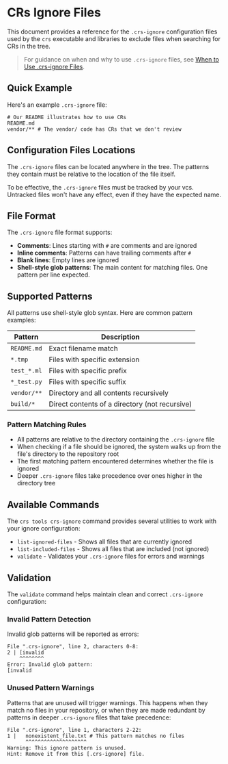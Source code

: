 # CRs Ignore Files

This document provides a reference for the `.crs-ignore` configuration files used by the `crs` executable and libraries to exclude files when searching for CRs in the tree.

> For guidance on when and why to use `.crs-ignore` files, see [When to Use .crs-ignore Files](../../explanation/when-to-use-crs-ignore-files.md).

## Quick Example

Here's an example `.crs-ignore` file:

```
# Our README illustrates how to use CRs
README.md
vendor/** # The vendor/ code has CRs that we don't review
```

## Configuration Files Locations

The `.crs-ignore` files can be located anywhere in the tree. The patterns they contain must be relative to the location of the file itself.

To be effective, the `.crs-ignore` files must be tracked by your vcs. Untracked files won't have any effect, even if they have the expected name.

## File Format

The `.crs-ignore` file format supports:

- **Comments**: Lines starting with `#` are comments and are ignored
- **Inline comments**: Patterns can have trailing comments after `#`
- **Blank lines**: Empty lines are ignored
- **Shell-style glob patterns**: The main content for matching files. One pattern per line expected.

## Supported Patterns

All patterns use shell-style glob syntax. Here are common pattern examples:

| Pattern | Description |
|---------|-------------|
| `README.md` | Exact filename match |
| `*.tmp` | Files with specific extension |
| `test_*.ml` | Files with specific prefix |
| `*_test.py` | Files with specific suffix |
| `vendor/**` | Directory and all contents recursively |
| `build/*` | Direct contents of a directory (not recursive) |

### Pattern Matching Rules

- All patterns are relative to the directory containing the `.crs-ignore` file
- When checking if a file should be ignored, the system walks up from the file's directory to the repository root
- The first matching pattern encountered determines whether the file is ignored
- Deeper `.crs-ignore` files take precedence over ones higher in the directory tree

## Available Commands

The `crs tools crs-ignore` command provides several utilities to work with your ignore configuration:

- `list-ignored-files` - Shows all files that are currently ignored
- `list-included-files` - Shows all files that are included (not ignored)
- `validate` - Validates your `.crs-ignore` files for errors and warnings

## Validation

The `validate` command helps maintain clean and correct `.crs-ignore` configuration:

### Invalid Pattern Detection

Invalid glob patterns will be reported as errors:

```
File ".crs-ignore", line 2, characters 0-8:
2 | [invalid
    ^^^^^^^^
Error: Invalid glob pattern:
[invalid
```

### Unused Pattern Warnings

Patterns that are unused will trigger warnings. This happens when they match no files in your repository, or when they are made redundant by patterns in deeper `.crs-ignore` files that take precedence:

```
File ".crs-ignore", line 1, characters 2-22:
1 |   nonexistent_file.txt # This pattern matches no files
      ^^^^^^^^^^^^^^^^^^^^
Warning: This ignore pattern is unused.
Hint: Remove it from this [.crs-ignore] file.
```

